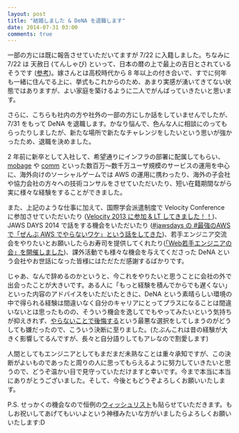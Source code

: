 ```yaml
---
layout: post
title: "結婚しました & DeNA を退職します"
date: 2014-07-31 03:00
comments: true
---
```


一部の方には既に報告させていただいてますが 7/22 に入籍しました。ちなみに 7/22 は 天赦日 (てんしゃび) といって、日本の暦の上で最上の吉日とされているそうです ([参考](https://www.richerie.jp/blog/best-marriage-day-2014/))。嫁さんとは高校時代から 8 年以上の付き合いで、すでに何年も一緒に住んでる上に、挙式もこれからのため、あまり実感が湧いてきてない状態ではありますが、よい家庭を築けるように二人でがんばっていきたいと思います。

さらに、こちらも社内の方や社外の一部の方にしか話をしていませんでしたが、7/31 をもって DeNA を退職します。かなり悩んで、色んな人に相談にのってもらったりしましたが、新たな場所で新たなチャレンジをしたいという思いが強かったため、退職を決めました。

2 年前に新卒として入社して、希望通りにインフラの部署に配属してもらい、[mobage](http://mbga.jp/) や [comm](https://co-mm.com/) といった数百万〜数千万ユーザ規模のサービスの運用を中心に、海外向けのソーシャルゲームでは AWS の運用に携わったり、海外の子会社や協力会社の方々への技術コンサルをさせていただいたり、短い在籍期間ながら実に様々な経験をすることができました。

また、上記のような仕事に加えて、国際学会派遣制度で Velocity Conference に参加させていただいたり ([Velocity 2013 に参加 & LT してきました！！](http://blog.takus.me/2013/06/21/velocity-conference-santa-clara-2013/))、JAWS DAYS 2014 で話をする機会をいただいたり ([#jawsdays の #最強のAWS で「ぜんぶ AWS でやらないワケ」という話をしてきた](http://blog.takus.me/2014/03/17/jawsdays-2014/))、若手エンジニア交流会をやりたいとお願いしたらお寿司を提供してくれたり([「Web若手エンジニアの会」を開催しました](http://engineer.dena.jp/2012/07/web.html))、課外活動でも様々な機会を与えてくださった DeNA という会社やお世話になった皆様にはただただ感謝するばかりです。

じゃあ、なんで辞めるのかというと、今これをやりたいと思うことに会社の外で出会ったことが大きいです。ある人に「もっと経験を積んでからでも遅くない」といった内容のアドバイスをいただいたときに、DeNA という素晴らしい環境の中で得られる経験は間違いなく自分のキャリアにとってプラスになることは間違いないとは思ったものの、そういう機会を逸してでもやってみたいという気持ちが抑えきれず、[やらないことで後悔する](http://anond.hatelabo.jp/20110128031409)という最悪な選択をしてしまうのがどうしても嫌だったので、こういう決断に至りました。(たぶんこれは昔の経験が大きく影響してるんですが、長々と自分語りしてもアレなので割愛します)

人間としてもエンジニアとしてもまだまだ未熟なことは重々承知ですが、この決断がよいものであったと周りの人に思ってもらえるように努力していきたいと思うので、どうぞ温かい目で見守っていただけますと幸いです。今まで本当に本当にありがとうございました。そして、今後ともどうぞよろしくお願いいたします。

P.S. せっかくの機会なので恒例の[ウィッシュリスト](http://www.amazon.co.jp/gp/registry/wishlist/2D5WTNTDJ7K4A/ref=cm_wl_huc_view)も貼らせていただきます。もしお祝いしてあげてもいいよという神様みたいな方がいましたらよろしくお願いいたします:D
